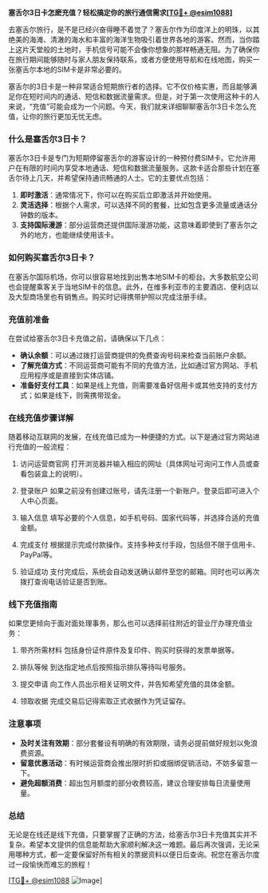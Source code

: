 **塞舌尔3日卡怎麽充值？轻松搞定你的旅行通信需求[[TG💪+ @esim1088](https://t.me/s/esim1088)]**

去塞舌尔旅行，是不是已经兴奋得睡不着觉了？塞舌尔作为印度洋上的明珠，以其绝美的海滩、清澈的海水和丰富的海洋生物吸引着世界各地的游客。然而，当你踏上这片天堂般的土地时，手机信号可能不会像你想象的那样畅通无阻。为了确保你在旅行期间能够随时与家人朋友保持联系，或者方便使用导航和在线地图，购买一张塞舌尔本地的SIM卡是非常必要的。

塞舌尔的3日卡是一种非常适合短期旅行者的选择。它不仅价格实惠，而且能够满足你在短时间内的通话、短信和数据流量需求。但是，对于第一次使用这种卡的人来说，“充值”可能会成为一个问题。今天，我们就来详细聊聊塞舌尔3日卡怎么充值，让你的旅行更加无忧无虑。

### 什么是塞舌尔3日卡？

塞舌尔3日卡是专门为短期停留塞舌尔的游客设计的一种预付费SIM卡。它允许用户在有限的时间内享受本地通话、短信和数据流量服务。这款卡适合那些计划在塞舌尔待上几天，并希望保持通讯畅通的人士。它的主要优点包括：

1. **即时激活**：通常情况下，你可以在购买后立即激活并开始使用。
2. **灵活选择**：根据个人需求，可以选择不同的套餐，比如包含更多流量或通话分钟数的版本。
3. **支持国际漫游**：部分运营商还提供国际漫游功能，这意味着即使到了塞舌尔之外的地方，也能继续使用该卡。

### 如何购买塞舌尔3日卡？

在塞舌尔国际机场，你可以很容易地找到出售本地SIM卡的柜台。大多数航空公司也会提醒乘客关于当地SIM卡的信息。此外，在维多利亚市的主要酒店、便利店以及大型商场里也有销售点。购买时记得携带护照以完成注册手续。

### 充值前准备

在尝试给塞舌尔3日卡充值之前，请确保以下几点：

- **确认余额**：可以通过拨打运营商提供的免费查询号码来检查当前账户余额。
- **了解充值方式**：不同运营商可能有不同的充值方法，比如通过官方网站、手机应用程序或是直接到实体店铺。
- **准备好支付工具**：如果是线上充值，则需要准备好信用卡或其他支持的支付方式；如果是线下，则需携带现金。

### 在线充值步骤详解

随着移动互联网的发展，在线充值已成为一种便捷的方式。以下是通过官方网站进行充值的一般流程：

1. 访问运营商官网
   打开浏览器并输入相应的网址（具体网址可询问工作人员或查看包装盒上的说明）。

2. 登录账户
   如果之前没有创建过账号，请先注册一个新账户。登录后即可进入个人中心页面。

3. 输入信息
   填写必要的个人信息，如手机号码、国家代码等，并选择合适的充值金额。

4. 完成支付
   根据提示完成付款操作。支持多种支付手段，包括但不限于信用卡、PayPal等。

5. 验证成功
   支付完成后，系统会自动发送确认邮件至您的邮箱。同时也可以再次拨打查询电话验证是否到账。

### 线下充值指南

如果您更倾向于面对面处理事务，那么也可以选择前往附近的营业厅办理充值业务：

1. 带齐所需材料
   包括身份证件原件及复印件、购买时获得的发票单据等。

2. 排队等候
   到达指定地点后按照指示排队等待叫号服务。

3. 提交申请
   向工作人员出示相关证明文件，并告知希望充值的具体金额。

4. 领取收据
   完成交易后记得索取正式收据作为凭证留存。

### 注意事项

- **及时关注有效期**：部分套餐设有明确的有效期限，请务必提前做好规划以免浪费资源。
- **留意优惠活动**：有时候运营商会推出限时折扣或捆绑促销活动，不妨多留意一下。
- **避免超额消费**：超出包月额度的部分收费较高，建议合理安排每日流量使用量。

### 总结

无论是在线还是线下充值，只要掌握了正确的方法，给塞舌尔3日卡充值其实并不复杂。希望本文提供的信息能帮助大家顺利解决这一难题。最后再次强调，无论采用哪种方式，都一定要保留好所有相关的票据资料以便日后查询。祝您在塞舌尔度过一段愉快而难忘的旅程！

[[TG💪+ @esim1088](https://t.me/s/esim1088) ![Image](https://i.postimg.cc/4NQfJmqS/Snipaste-2025-05-13-00-14-12.png)]
